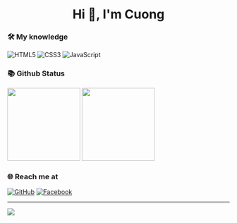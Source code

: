 


<h1 align="center">Hi 👋, I'm Cuong</h1>


### 🛠 My knowledge

![HTML5](https://img.shields.io/badge/html5-%23E34F26.svg?style=flat-square&logo=html5&logoColor=white)
![CSS3](https://img.shields.io/badge/css3-%231572B6.svg?style=flat-square&logo=css3&logoColor=white)
![JavaScript](https://img.shields.io/badge/javascript-%23323330.svg?style=flat-square&logo=javascript&logoColor=%23F7DF1E)


### 📚 Github Status

<p>
  <img src="https://github-readme-stats.vercel.app/api/top-langs/?username=hoakhiem&layout=compact&theme=tokyonight&langs_count=6" height="165">
  <img src="https://github-readme-stats.vercel.app/api?username=hoakhiem&show_icons=true&theme=tokyonight" height="165">
</p>

### 🌐️ Reach me at
[![GitHub](https://img.shields.io/badge/github-%23121011.svg?style=for-the-badge&logo=github&logoColor=white)](https://github.com/hoangcuong190603)
[![Facebook](https://img.shields.io/badge/Facebook-%231877F2.svg?style=for-the-badge&logo=Facebook&logoColor=white)](https://www.facebook.com/1yn3r/)



---
[![](https://visitcount.itsvg.in/api?id=hoangcuong190603&icon=0&color=0)](https://visitcount.itsvg.in)
